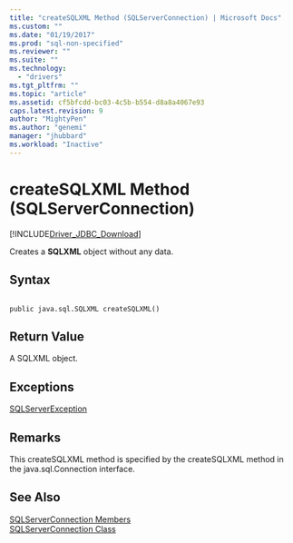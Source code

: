 ```yaml
---
title: "createSQLXML Method (SQLServerConnection) | Microsoft Docs"
ms.custom: ""
ms.date: "01/19/2017"
ms.prod: "sql-non-specified"
ms.reviewer: ""
ms.suite: ""
ms.technology: 
  - "drivers"
ms.tgt_pltfrm: ""
ms.topic: "article"
ms.assetid: cf5bfcdd-bc03-4c5b-b554-d8a8a4067e93
caps.latest.revision: 9
author: "MightyPen"
ms.author: "genemi"
manager: "jhubbard"
ms.workload: "Inactive"
---
```

# createSQLXML Method (SQLServerConnection)
[!INCLUDE[Driver_JDBC_Download](../../../includes/driver_jdbc_download.md)]

  Creates a **SQLXML** object without any data.  
  
## Syntax  
  
```  
  
public java.sql.SQLXML createSQLXML()  
```  
  
## Return Value  
 A SQLXML object.  
  
## Exceptions  
 [SQLServerException](../../../connect/jdbc/reference/sqlserverexception-class.md)  
  
## Remarks  
 This createSQLXML method is specified by the createSQLXML method in the java.sql.Connection interface.  
  
## See Also  
 [SQLServerConnection Members](../../../connect/jdbc/reference/sqlserverconnection-members.md)   
 [SQLServerConnection Class](../../../connect/jdbc/reference/sqlserverconnection-class.md)  
  
  
